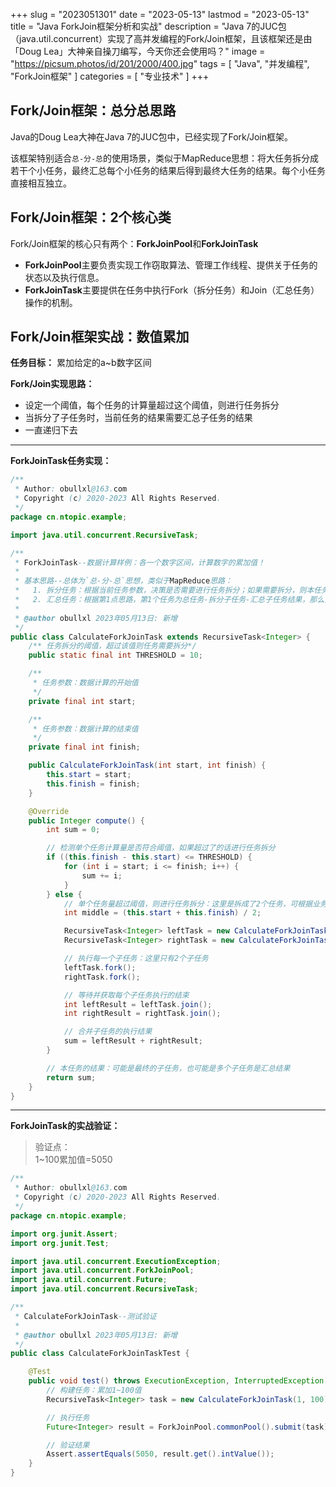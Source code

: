 +++
slug = "2023051301"
date = "2023-05-13"
lastmod = "2023-05-13"
title = "Java ForkJoin框架分析和实战"
description = "Java 7的JUC包（java.util.concurrent）实现了高并发编程的Fork/Join框架，且该框架还是由「Doug Lea」大神亲自操刀编写，今天你还会使用吗？"
image = "https://picsum.photos/id/201/2000/400.jpg"
tags = [ "Java", "并发编程", "ForkJoin框架" ]
categories = [ "专业技术" ]
+++

## Fork/Join框架：总分总思路
Java的Doug Lea大神在Java 7的JUC包中，已经实现了Fork/Join框架。

该框架特别适合`总-分-总`的使用场景，类似于MapReduce思想：将大任务拆分成若干个小任务，最终汇总每个小任务的结果后得到最终大任务的结果。每个小任务直接相互独立。

## Fork/Join框架：2个核心类
Fork/Join框架的核心只有两个：**ForkJoinPool**和**ForkJoinTask**

* **ForkJoinPool**主要负责实现工作窃取算法、管理工作线程、提供关于任务的状态以及执行信息。
* **ForkJoinTask**主要提供在任务中执行Fork（拆分任务）和Join（汇总任务）操作的机制。

## Fork/Join框架实战：数值累加
**任务目标：** 累加给定的a~b数字区间

**Fork/Join实现思路：**
* 设定一个阈值，每个任务的计算量超过这个阈值，则进行任务拆分
* 当拆分了子任务时，当前任务的结果需要汇总子任务的结果
* 一直递归下去

***

**ForkJoinTask任务实现：**
```java
/**
 * Author: obullxl@163.com
 * Copyright (c) 2020-2023 All Rights Reserved.
 */
package cn.ntopic.example;

import java.util.concurrent.RecursiveTask;

/**
 * ForkJoinTask--数据计算样例：各一个数字区间，计算数字的累加值！
 *
 * 基本思路--总体为`总-分-总`思想，类似于MapReduce思路：
 *   1. 拆分任务：根据当前任务参数，决策是否需要进行任务拆分；如果需要拆分，则本任务的结果为所有拆分任务的汇总
 *   2. 汇总任务：根据第1点思路，第1个任务为总任务-拆分子任务-汇总子任务结果，那么第1个任务的值就是最终的值
 *
 * @author obullxl 2023年05月13日: 新增
 */
public class CalculateForkJoinTask extends RecursiveTask<Integer> {
    /** 任务拆分的阈值，超过该值则任务需要拆分*/
    public static final int THRESHOLD = 10;

    /**
     * 任务参数：数据计算的开始值
     */
    private final int start;

    /**
     * 任务参数：数据计算的结束值
     */
    private final int finish;

    public CalculateForkJoinTask(int start, int finish) {
        this.start = start;
        this.finish = finish;
    }

    @Override
    public Integer compute() {
        int sum = 0;

        // 检测单个任务计算量是否符合阈值，如果超过了的话进行任务拆分
        if ((this.finish - this.start) <= THRESHOLD) {
            for (int i = start; i <= finish; i++) {
                sum += i;
            }
        } else {
            // 单个任务量超过阈值，则进行任务拆分：这里是拆成了2个任务，可根据业务实际情况拆出多个任务
            int middle = (this.start + this.finish) / 2;

            RecursiveTask<Integer> leftTask = new CalculateForkJoinTask(this.start, middle);
            RecursiveTask<Integer> rightTask = new CalculateForkJoinTask(middle + 1, this.finish);

            // 执行每一个子任务：这里只有2个子任务
            leftTask.fork();
            rightTask.fork();

            // 等待并获取每个子任务执行的结束
            int leftResult = leftTask.join();
            int rightResult = rightTask.join();

            // 合并子任务的执行结果
            sum = leftResult + rightResult;
        }

        // 本任务的结果：可能是最终的子任务，也可能是多个子任务是汇总结果
        return sum;
    }
}
```
***
**ForkJoinTask的实战验证：**
> 验证点：<br/>
> 1~100累加值=5050
```java
/**
 * Author: obullxl@163.com
 * Copyright (c) 2020-2023 All Rights Reserved.
 */
package cn.ntopic.example;

import org.junit.Assert;
import org.junit.Test;

import java.util.concurrent.ExecutionException;
import java.util.concurrent.ForkJoinPool;
import java.util.concurrent.Future;
import java.util.concurrent.RecursiveTask;

/**
 * CalculateForkJoinTask--测试验证
 *
 * @author obullxl 2023年05月13日: 新增
 */
public class CalculateForkJoinTaskTest {

    @Test
    public void test() throws ExecutionException, InterruptedException {
        // 构建任务：累加1~100值
        RecursiveTask<Integer> task = new CalculateForkJoinTask(1, 100);

        // 执行任务
        Future<Integer> result = ForkJoinPool.commonPool().submit(task);

        // 验证结果
        Assert.assertEquals(5050, result.get().intValue());
    }
}
```
